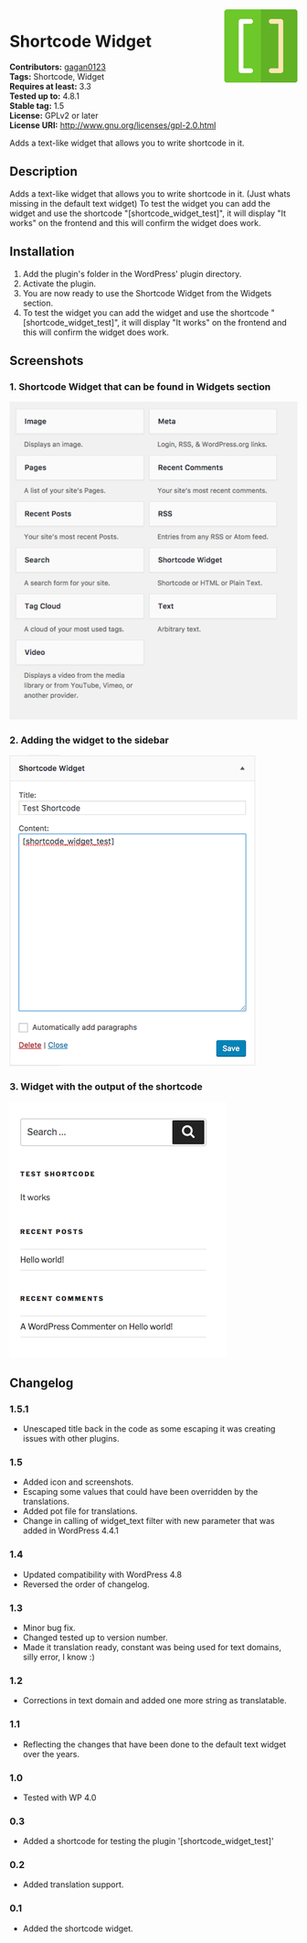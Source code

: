 <img src='https://github.com/gagan0123/shortcode-widget/raw/master/assets/icon-128x128.png' align='right' />

# Shortcode Widget #
**Contributors:** [gagan0123](https://profiles.wordpress.org/gagan0123)  
**Tags:** Shortcode, Widget  
**Requires at least:** 3.3  
**Tested up to:** 4.8.1  
**Stable tag:** 1.5  
**License:** GPLv2 or later  
**License URI:** http://www.gnu.org/licenses/gpl-2.0.html  

Adds a text-like widget that allows you to write shortcode in it.

## Description ##

Adds a text-like widget that allows you to write shortcode in it. (Just whats missing in the default text widget)
To test the widget you can add the widget and use the shortcode "[shortcode_widget_test]", it will display "It works" on the frontend and this will confirm the widget does work.

## Installation ##

1. Add the plugin's folder in the WordPress' plugin directory.
1. Activate the plugin.
1. You are now ready to use the Shortcode Widget from the Widgets section.
1. To test the widget you can add the widget and use the shortcode "[shortcode_widget_test]", it will display "It works" on the frontend and this will confirm the widget does work.

## Screenshots ##
### 1. Shortcode Widget that can be found in Widgets section ###
![Shortcode Widget that can be found in Widgets section](https://github.com/gagan0123/shortcode-widget/raw/master/assets/screenshot-1.png)

### 2. Adding the widget to the sidebar ###
![Adding the widget to the sidebar](https://github.com/gagan0123/shortcode-widget/raw/master/assets/screenshot-2.png)

### 3. Widget with the output of the shortcode ###
![Widget with the output of the shortcode](https://github.com/gagan0123/shortcode-widget/raw/master/assets/screenshot-3.png)


## Changelog ##

### 1.5.1 ###
* Unescaped title back in the code as some escaping it was creating issues with other plugins.

### 1.5 ###
* Added icon and screenshots.
* Escaping some values that could have been overridden by the translations.
* Added pot file for translations.
* Change in calling of widget_text filter with new parameter that was added in WordPress 4.4.1

### 1.4 ###
* Updated compatibility with WordPress 4.8
* Reversed the order of changelog.

### 1.3 ###
* Minor bug fix.
* Changed tested up to version number.
* Made it translation ready, constant was being used for text domains, silly error, I know :)

### 1.2 ###
* Corrections in text domain and added one more string as translatable.

### 1.1 ###
* Reflecting the changes that have been done to the default text widget over the years.

### 1.0 ###
* Tested with WP 4.0

### 0.3 ###
* Added a shortcode for testing the plugin '[shortcode_widget_test]'

### 0.2 ###
* Added translation support.

### 0.1 ###
* Added the shortcode widget.